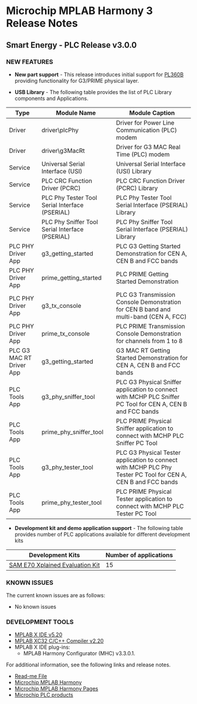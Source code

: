# Microchip MPLAB Harmony 3 Release Notes
## Smart Energy - PLC Release v3.0.0
### NEW FEATURES
- **New part support** - This release introduces initial support for [PL360B](https://www.microchip.com/wwwproducts/en/PL360B) providing functionality for G3/PRIME physical layer.

- **USB Library** - The following table provides the list of PLC Library components and Applications. 

| Type | Module Name |  Module Caption |
| --- | --- | --- |
| Driver | driver\plcPhy | Driver for Power Line Communication (PLC) modem |
| Driver | driver\g3MacRt | Driver for G3 MAC Real Time (PLC) modem |
| Service | Universal Serial Interface (USI) | Universal Serial Interface (USI) Library  |
| Service | PLC CRC Function Driver (PCRC)| PLC CRC Function Driver (PCRC) Library|
| Service | PLC Phy Tester Tool Serial Interface (PSERIAL) | PLC Phy Tester Tool Serial Interface (PSERIAL) Library  |
| Service | PLC Phy Sniffer Tool Serial Interface (PSERIAL) | PLC Phy Sniffer Tool Serial Interface (PSERIAL) Library  |
| PLC PHY Driver App | g3_getting_started  | PLC G3 Getting Started Demonstration for CEN A, CEN B and FCC bands |
| PLC PHY Driver App | prime_getting_started  | PLC PRIME Getting Started Demonstration  |
| PLC PHY Driver App | g3_tx_console  | PLC G3 Transmission Console Demonstration for CEN B band and multi-band (CEN A, FCC)  |
| PLC PHY Driver App | prime_tx_console  | PLC PRIME Transmission Console Demonstration for channels from 1 to 8 |
| PLC G3 MAC RT Driver App | g3_getting_started  | G3 MAC RT Getting Started Demonstration for CEN A, CEN B and FCC bands |
| PLC Tools App | g3_phy_sniffer_tool  | PLC G3 Physical Sniffer application to connect with MCHP PLC Sniffer PC Tool for CEN A, CEN B and FCC bands |
| PLC Tools App | prime_phy_sniffer_tool  | PLC PRIME Physical Sniffer application to connect with MCHP PLC Sniffer PC Tool |
| PLC Tools App | g3_phy_tester_tool  | PLC G3 Physical Tester application to connect with MCHP PLC Phy Tester PC Tool for CEN A, CEN B and FCC bands |
| PLC Tools App | prime_phy_tester_tool  | PLC PRIME Physical Tester application to connect with MCHP PLC Tester PC Tool |


- **Development kit and demo application support** - The following table provides number of PLC applications available for different development kits

| Development Kits | Number of applications |
| --- | --- |
| [SAM E70 Xplained Evaluation Kit](https://www.microchip.com/developmenttools/ProductDetails/atsame70-xpld) | 15 |

### KNOWN ISSUES

The current known issues are as follows:

* No known issues

### DEVELOPMENT TOOLS

* [MPLAB X IDE v5.20](https://www.microchip.com/mplab/mplab-x-ide)
* [MPLAB XC32 C/C++ Compiler v2.20](https://www.microchip.com/mplab/compilers)
* MPLAB X IDE plug-ins:
    * MPLAB Harmony Configurator (MHC) v3.3.0.1.

For additional information, see the following links and release notes.
* [Read-me File](./readme.md)
* [Microchip MPLAB Harmony](https://www.microchip.com/mplab/mplab-harmony)
* [Microchip MPLAB Harmony Pages](https://microchip-mplab-harmony.github.io/)
* [Microchip PLC products](https://www.microchip.com/design-centers/smart-energy-products/power-line-communications)